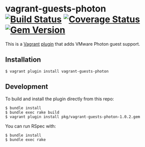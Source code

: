 # vagrant-guests-photon [![Build Status](https://travis-ci.org/vmware/vagrant-guests-photon.svg)](https://travis-ci.org/vmware/vagrant-guests-photon) [![Coverage Status](https://coveralls.io/repos/vmware/vagrant-guests-photon/badge.svg?branch=master&service=github)](https://coveralls.io/github/vmware/vagrant-guests-photon?branch=master)[![Gem Version](https://badge.fury.io/rb/vagrant-guests-photon.svg)](https://badge.fury.io/rb/vagrant-guests-photon)
This is a [Vagrant](http://www.vagrantup.com/) [plugin](http://docs.vagrantup.com/v2/plugins/index.html) that adds VMware Photon guest support.

## Installation

```shell
$ vagrant plugin install vagrant-guests-photon
```

## Development
To build and install the plugin directly from this repo:

```shell
$ bundle install
$ bundle exec rake build
$ vagrant plugin install pkg/vagrant-guests-photon-1.0.2.gem
```

You can run RSpec with:

```shell
$ bundle install
$ bundle exec rake
```
